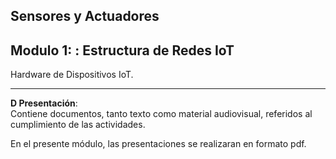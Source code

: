 
## Sensores y Actuadores
## Modulo 1: : Estructura de Redes IoT


Hardware de Dispositivos IoT.

---

**D Presentación**:   
 Contiene documentos, tanto texto como material audiovisual, referidos al cumplimiento de las actividades.

En el presente módulo, las presentaciones se realizaran en formato pdf.

